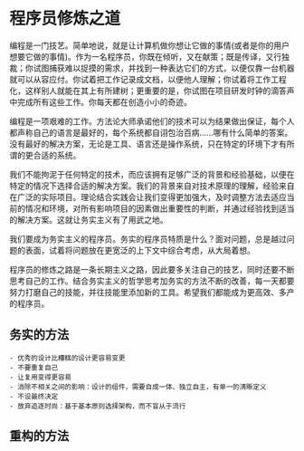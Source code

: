 # 程序员修炼之道

  编程是一门技艺。简单地说，就是让计算机做你想让它做的事情(或者是你的用户想要它做的事情)。作为一名程序员，你既在倾听，又在献策；既是传译，又行独裁；你试图捕获难以捉摸的需求，并找到一种表达它们的方式，以便仅靠一台机器就可以从容应付。你试着把工作记录成文档，以便他人理解；你试着将工作工程化，这样别人就能在其上有所建树；更重要的是，你试图在项目研发时钟的滴答声中完成所有这些工作。你每天都在创造小小的奇迹。

  编程是一项艰难的工作。方法论大师承诺他们的技术可以为结果做出保证，每个人都声称自己的语言是最好的，每个系统都自诩包治百病......哪有什么简单的答案。没有最好的解决方案，无论是工具、语言还是操作系统，只在特定的环境下才有所谓的更合适的系统。

  我们不能拘泥于任何特定的技术，而应该拥有足够广泛的背景和经验基础，以便在特定的情况下选择合适的解决方案。我们的背景来自对技术原理的理解，经验来自在广泛的实际项目。理论结合实践会让我们变得更加强大，及时调整方法去适应当前的情况和环境，对所有影响项目的因素做出重要性的判断，并通过经验找到适当的解决方案。这就让务实主义有了用武之地。
  
  我们要成为务实主义的程序员。务实的程序员特质是什么？面对问题，总是越过问题的表面，试着将问题放在更宽泛的上下文中综合考虑，从大局着想。
  
  程序员的修炼之路是一条长期主义之路，因此要多关注自己的技艺，同时还要不断思考自己的工作。结合务实主义的哲学思考加务实的方法不断的改善，每一天都要努力打磨自己的技能，并往技能里添加新的工具。希望我们都能成为更高效、多产的程序员。

## 务实的方法
  
    - 优秀的设计比糟糕的设计更容易变更
    - 不要重复自己
    - 让复用变得更容易
    - 消除不相关之间的影响：设计的组件，需要自成一体、独立自主，有单一的清晰定义
    - 不设最终决定
    - 放弃追逐时尚：基于基本原则选择架构，而不盲从于流行

## 重构的方法
